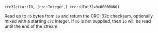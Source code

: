 ```
crc32c(io::IO, [nb::Integer,] crc::UInt32=0x00000000)
```

Read up to `nb` bytes from `io` and return the CRC-32c checksum, optionally mixed with a starting `crc` integer.  If `nb` is not supplied, then `io` will be read until the end of the stream.
